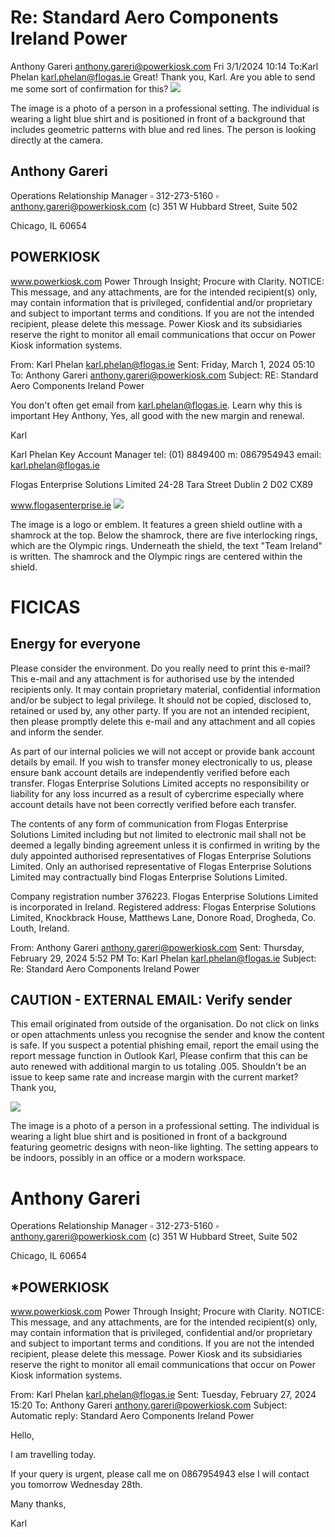 # Re: Standard Aero Components Ireland Power 

Anthony Gareri <anthony.gareri@powerkiosk.com>
Fri 3/1/2024 10:14
To:Karl Phelan <karl.phelan@flogas.ie>
Great!
Thank you, Karl.
Are you able to send me some sort of confirmation for this?
![](images/img-0.jpeg)

The image is a photo of a person in a professional setting. The individual is wearing a light blue shirt and is positioned in front of a background that includes geometric patterns with blue and red lines. The person is looking directly at the camera.

## Anthony Gareri

Operations Relationship Manager
$\square$ 312-273-5160
$\square$ anthony.gareri@powerkiosk.com
(c) 351 W Hubbard Street, Suite 502

Chicago, IL 60654

## POWERKIOSK

www.powerkiosk.com
Power Through Insight; Procure with Clarity.
NOTICE: This message, and any attachments, are for the intended recipient(s) only, may contain information that is privileged, confidential and/or proprietary and subject to important terms and conditions. If you are not the intended recipient, please delete this message. Power Kiosk and its subsidiaries reserve the right to monitor all email communications that occur on Power Kiosk information systems.

From: Karl Phelan <karl.phelan@flogas.ie>
Sent: Friday, March 1, 2024 05:10
To: Anthony Gareri <anthony.gareri@powerkiosk.com>
Subject: RE: Standard Aero Components Ireland Power

You don't often get email from karl.phelan@flogas.ie. Learn why this is important
Hey Anthony,
Yes, all good with the new margin and renewal.

Karl

Karl Phelan
Key Account Manager
tel: (01) 8849400
m: 0867954943
email: karl.phelan@flogas.ie

Flogas Enterprise Solutions Limited
24-28 Tara Street
Dublin 2
D02 CX89

www.flogasenterprise.ie
![](images/img-1.jpeg)

The image is a logo or emblem. It features a green shield outline with a shamrock at the top. Below the shamrock, there are five interlocking rings, which are the Olympic rings. Underneath the shield, the text "Team Ireland" is written. The shamrock and the Olympic rings are centered within the shield.

# FICICAS 

## Energy for everyone

Please consider the environment. Do you really need to print this e-mail?
This e-mail and any attachment is for authorised use by the intended recipients only. It may contain proprietary material, confidential information and/or be subject to legal privilege. It should not be copied, disclosed to, retained or used by, any other party. If you are not an intended recipient, then please promptly delete this e-mail and any attachment and all copies and inform the sender.

As part of our internal policies we will not accept or provide bank account details by email. If you wish to transfer money electronically to us, please ensure bank account details are independently verified before each transfer. Flogas Enterprise Solutions Limited accepts no responsibility or liability for any loss incurred as a result of cybercrime especially where account details have not been correctly verified before each transfer.

The contents of any form of communication from Flogas Enterprise Solutions Limited including but not limited to electronic mail shall not be deemed a legally binding agreement unless it is confirmed in writing by the duly appointed authorised representatives of Flogas Enterprise Solutions Limited. Only an authorised representative of Flogas Enterprise Solutions Limited may contractually bind Flogas Enterprise Solutions Limited.

Company registration number 376223. Flogas Enterprise Solutions Limited is incorporated in Ireland. Registered address: Flogas Enterprise Solutions Limited, Knockbrack House, Matthews Lane, Donore Road, Drogheda, Co. Louth, Ireland.

From: Anthony Gareri <anthony.gareri@powerkiosk.com>
Sent: Thursday, February 29, 2024 5:52 PM
To: Karl Phelan <karl.phelan@flogas.ie>
Subject: Re: Standard Aero Components Ireland Power

## CAUTION - EXTERNAL EMAIL: Verify sender

This email originated from outside of the organisation. Do not click on links or open attachments unless you recognise the sender and know the content is safe. If you suspect a potential phishing email, report the email using the report message function in Outlook
Karl,
Please confirm that this can be auto renewed with additional margin to us totaling .005.
Shouldn't be an issue to keep same rate and increase margin with the current market?
Thank you,

![](images/img-2.jpeg)

The image is a photo of a person in a professional setting. The individual is wearing a light blue shirt and is positioned in front of a background featuring geometric designs with neon-like lighting. The setting appears to be indoors, possibly in an office or a modern workspace.

# Anthony Gareri 

Operations Relationship Manager
$\square$ 312-273-5160
$\square$ anthony.gareri@powerkiosk.com
(c) 351 W Hubbard Street, Suite 502

Chicago, IL 60654

## *POWERKIOSK

www.powerkiosk.com
Power Through Insight; Procure with Clarity.
NOTICE: This message, and any attachments, are for the intended recipient(s) only, may contain information that is privileged, confidential and/or proprietary and subject to important terms and conditions. If you are not the intended recipient, please delete this message. Power Kiosk and its subsidiaries reserve the right to monitor all email communications that occur on Power Kiosk information systems.

From: Karl Phelan <karl.phelan@flogas.ie>
Sent: Tuesday, February 27, 2024 15:20
To: Anthony Gareri <anthony.gareri@powerkiosk.com>
Subject: Automatic reply: Standard Aero Components Ireland Power

Hello,

I am travelling today.

If your query is urgent, please call me on 0867954943 else I will contact you tomorrow Wednesday 28th.

Many thanks,

Karl
